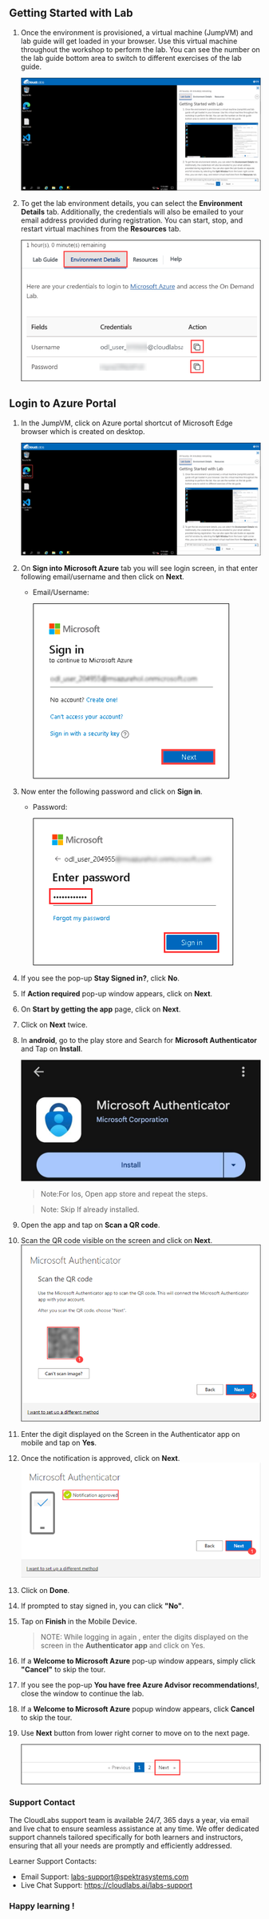 ## Getting Started with Lab

1. Once the environment is provisioned, a virtual machine (JumpVM) and lab guide will get loaded in your browser. Use this virtual machine throughout the workshop to perform the lab. You can see the number on the lab guide bottom area to switch to different exercises of the lab guide.

   ![](/media/getting-started1.png "Lab Environment")

1. To get the lab environment details, you can select the **Environment Details** tab. Additionally, the credentials will also be emailed to your email address provided during registration. You can start, stop, and restart virtual machines from the **Resources** tab.

   ![](/media/envdetails.png "Lab Environment")

## Login to Azure Portal

1. In the JumpVM, click on Azure portal shortcut of Microsoft Edge browser which is created on desktop.

   ![](/media/azureportal_icon1.png "Lab Environment")

1. On **Sign into Microsoft Azure** tab you will see login screen, in that enter following email/username and then click on **Next**.

   - Email/Username: <inject key="AzureAdUserEmail"></inject>

     ![](/media/image7.png "Enter Email")

1. Now enter the following password and click on **Sign in**.

   - Password: <inject key="AzureAdUserPassword"></inject>

     ![](/media/image8.png "Enter Password")

1. If you see the pop-up **Stay Signed in?**, click **No**.
1. If **Action required** pop-up window appears, click on **Next**.
1. On **Start by getting the app** page, click on **Next**.
1. Click on **Next** twice.
1. In **android**, go to the play store and Search for **Microsoft Authenticator** and Tap on **Install**.

   ![Install](/media/mobile.jpg)

   > Note:For Ios, Open app store and repeat the steps.

   > Note: Skip If already installed.

1. Open the app and tap on **Scan a QR code**.
1. Scan the QR code visible on the screen and click on **Next**.
   ![QR code](/media/demo001.png)
1. Enter the digit displayed on the Screen in the Authenticator app on mobile and tap on **Yes**.
1. Once the notification is approved, click on **Next**.
   ![Approved](/media/demo002.png)
1. Click on **Done**.
1. If prompted to stay signed in, you can click **"No"**.

1. Tap on **Finish** in the Mobile Device.

   > NOTE: While logging in again , enter the digits displayed on the screen in the **Authenticator app** and click on Yes.

1. If a **Welcome to Microsoft Azure** pop-up window appears, simply click **"Cancel"** to skip the tour.
1. If you see the pop-up **You have free Azure Advisor recommendations!**, close the window to continue the lab.

1. If a **Welcome to Microsoft Azure** popup window appears, click **Cancel** to skip the tour.
1. Use **Next** button from lower right corner to move on to the next page.

   ![](/media/next1.png "Resource groups")

### Support Contact

The CloudLabs support team is available 24/7, 365 days a year, via email and live chat to ensure seamless assistance at any time. We offer dedicated support channels tailored specifically for both learners and instructors, ensuring that all your needs are promptly and efficiently addressed.

Learner Support Contacts:

- Email Support: labs-support@spektrasystems.com
- Live Chat Support: https://cloudlabs.ai/labs-support

### Happy learning !
